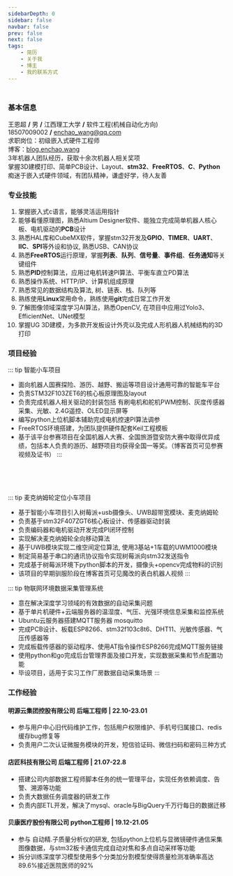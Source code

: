 ```yaml
---
sidebarDepth: 0
sidebar: false
navbar: false
prev: false
next: false
tags:
    - 简历
    - 关于我
    - 博主
    - 我的联系方式
---
```

###
<div style="width: 100%; height:0">
<img src="https://sprintln-1256351233.cos.ap-shanghai.myqcloud.com/img/enchao_wang.png" style="width: 17%;position:relative;left: 80%; top:10px"/>
</div>

### 基本信息

王恩超 **/** 男 **/** 江西理工大学 **/** 软件工程(机械自动化方向)   
18507009002 **/** enchao_wang@qq.com   
求职岗位：初级嵌入式硬件工程师  
博客：[blog.enchao.wang](https://blog.enchao.wang)   
3年机器人团队经历，获取十余次机器人相关奖项   
掌握3D建模打印、简单PCB设计、Layout、**stm32**、**FreeRTOS**、**C**、**Python**  
痴迷于嵌入式硬件领域，有团队精神，谦虚好学，待人友善

### 专业技能

1. 掌握嵌入式c语言，能够灵活运用指针
2. 能够看懂原理图，熟悉Altium Designer软件、能独立完成简单机器人核心板、电机驱动的**PCB**设计
3. 熟悉HAL库和CubeMX软件，掌握stm32开发及**GPIO**、**TIMER**、**UART**、**IIC**、**SPI**等外设和协议, 熟悉USB、CAN协议
4. 熟悉**FreeRTOS**运行原理，掌握**列表**、**队列**、**信号量**、**事件组**、**任务通知**等关键组件
5. 熟悉**PID**控制算法，应用过电机转速PI算法、平衡车直立PD算法
6. 熟悉操作系统、HTTP/IP、计算机组成原理
7. 熟悉常见的数据结构及算法, 树、链表、栈、队列等
8. 熟练使用**Linux**常用命令，熟练使用**git**完成日常工作开发
9. 了解图像领域深度学习AI算法，熟悉OpenCV, 在项目中应用过Yolo3、EfficientNet、UNet模型
10. 掌握UG 3D建模，为多款开发板设计外壳以及完成人形机器人机械结构的3D打印

### 项目经验

::: tip 智能小车项目
- 面向机器人国赛探险、游历、越野、搬运等项目设计通用可靠的智能车平台
- 负责STM32F103ZET6的核心板原理图及layout
- 负责完成机器人相关驱动的封装包括 有刷电机和舵机PWM控制、灰度传感器采集、光敏、2.4G遥控、OLED显示屏等
- 编写python上位机脚本辅助完成电机控速PI算法调参
- FreeRTOS环境搭建，为团队提供硬件配套Keil工程模板
- 基于该平台参赛项目在全国机器人大赛、全国旅游暨安防大赛中取得优异成绩，包括本人负责的游历、越野项目均获得全国一等奖。（博客首页可见参赛视频及证书）
:::
<br>
<br>
<br>

::: tip 麦克纳姆轮定位小车项目
- 基于智能小车项目引入树莓派+usb摄像头、UWB超带宽模块、麦克纳姆轮
- 负责基于stm32F407ZGT6核心板设计、传感器驱动封装
- 负责编码器和电机驱动开发完成PI闭环控制
- 实现解决麦克纳姆轮全向移动算法
- 基于UWB模块实现二维空间定位算法, 使用3基站+1车载的UWM1000模块
- 制定简易基于串口的通讯协议指令实现树莓派向stm32发送指令
- 完成基于树莓派环境下python脚本的开发，摄像头+opencv完成物料的识别
- 该项目的早期驯服阶段在博客首页可见魔改的表白机器人视频
:::

::: tip 物联网环境数据采集管理系统
- 意在解决深度学习领域的有效数据的自动采集问题
- 基于单片机硬件+云端服务器的温湿度、气压、光强环境信息采集和监控系统
- Ubuntu云服务器搭建MQTT服务器 mosquitto
- 完成PCB设计、板载ESP8266、stm32f103c8t6、DHT11、光敏传感器、气压传感器等
- 完成板载传感器的驱动程序、使用AT指令操作ESP8266完成MQTT服务链接
- 使用python和go完成后台管理界面及接口开发，实现数据采集和节点配置功能
- 毕设项目，适用于实习工作厂房数据自动采集场景
::: 

### 工作经验

#### 明源云集团控股有限公司 后端工程师 | 22.10-23.01
- 参与用户中心旧代码维护工作，包括用户权限维护、手机号归属接口、redis缓存bug修复等
- 负责用户二次认证微服务模块的开发，短信验证码、微信扫码和密码三种方式

#### 店匠科技有限公司 后端工程师 | 21.07-22.8
- 搭建公司内部数据工程师脚本任务的统一管理平台，实现任务依赖调度、告警、溯源等功能 
- 负责大数据任务调度器的研发工作
- 负责内部ETL开发，解决了mysql、oracle与BigQuery千万行每日的数据迁移

#### 贝康医疗股份有限公司  python工程师 | 19.12-21.05 
- 参与 自动精.子质量分析仪的研发, 包括python上位机与显微镜硬件通信采集图像数据，与stm32板卡通信完成自动对焦和多点自动采样等功能
- 拆分训练深度学习模型使用多个分类加分割模型使得质量检测准确率高达89.6%接近医院医师的92%